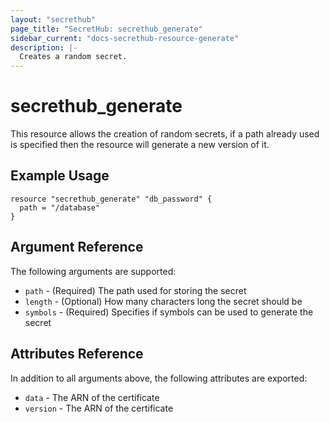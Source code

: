 ```yaml
---
layout: "secrethub"
page_title: "SecretHub: secrethub_generate"
sidebar_current: "docs-secrethub-resource-generate"
description: |-
  Creates a random secret.
---
```


# secrethub_generate

This resource allows the creation of random secrets, if a path already used is specified then the resource will generate a new version of it.

## Example Usage

```hcl
resource "secrethub_generate" "db_password" {
  path = "/database"
}
```

## Argument Reference

The following arguments are supported:

* `path` - (Required) The path used for storing the secret
* `length` - (Optional) How many characters long the secret should be
* `symbols` - (Required) Specifies if symbols can be used to generate the secret

## Attributes Reference

In addition to all arguments above, the following attributes are exported:

* `data` - The ARN of the certificate
* `version` - The ARN of the certificate